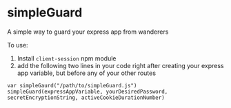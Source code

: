 # simpleGuard
A simple way to guard your express app from wanderers


To use:

1. Install `client-session` npm module
1. add the following two lines in your code right after creating your express app variable, but before any of your other routes

`var simpleGaurd("/path/to/simpleGuard.js")`
`simpleGuard(expressAppVariable, yourDesiredPassword, secretEncryptionString, activeCookieDurationNumber)`

